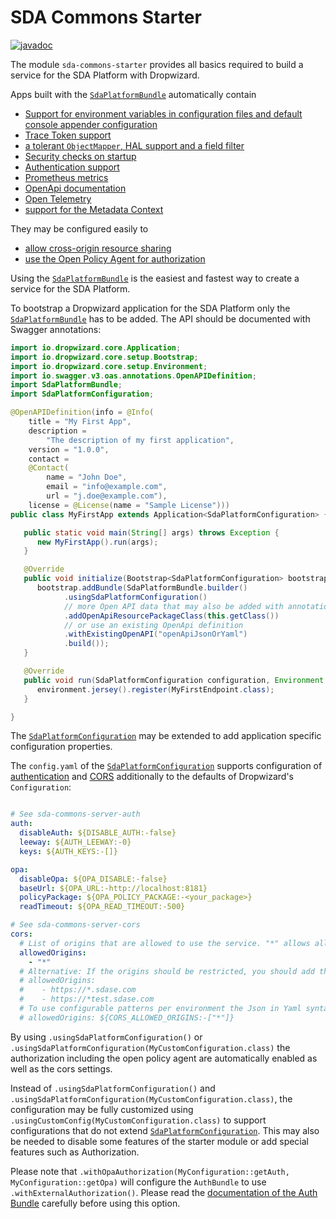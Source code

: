 # SDA Commons Starter

[![javadoc](https://javadoc.io/badge2/org.sdase.commons/sda-commons-starter/javadoc.svg)](https://javadoc.io/doc/org.sdase.commons/sda-commons-starter)

The module `sda-commons-starter` provides all basics required to build a service for the SDA Platform with
Dropwizard.

Apps built with the [`SdaPlatformBundle`](https://github.com/SDA-SE/sda-dropwizard-commons/tree/main/sda-commons-starter/src/main/java/org/sdase/commons/starter/SdaPlatformBundle.java)
automatically contain

- [Support for environment variables in configuration files and default console appender configuration](./server-dropwizard.md)
- [Trace Token support](./server-trace.md)
- [a tolerant `ObjectMapper`, HAL support and a field filter](./server-jackson.md)
- [Security checks on startup](./server-security.md)
- [Authentication support](./server-auth.md)
- [Prometheus metrics](./server-prometheus.md)
- [OpenApi documentation](./server-open-api.md)
- [Open Telemetry](./server-opentelemetry.md)
- [support for the Metadata Context](./server-dropwizard.md#metadatacontextbundle)

They may be configured easily to

- [allow cross-origin resource sharing](./server-cors.md)
- [use the Open Policy Agent for authorization](./server-auth.md)

Using the [`SdaPlatformBundle`](https://github.com/SDA-SE/sda-dropwizard-commons/tree/main/sda-commons-starter/src/main/java/org/sdase/commons/starter/SdaPlatformBundle.java) is the easiest
and fastest way to create a service for the SDA Platform.

To bootstrap a Dropwizard application for the SDA Platform only the 
[`SdaPlatformBundle`](https://github.com/SDA-SE/sda-dropwizard-commons/tree/main/sda-commons-starter/src/main/java/org/sdase/commons/starter/SdaPlatformBundle.java) has to be added. The 
API should be documented with Swagger annotations: 

```java
import io.dropwizard.core.Application;
import io.dropwizard.core.setup.Bootstrap;
import io.dropwizard.core.setup.Environment;
import io.swagger.v3.oas.annotations.OpenAPIDefinition;
import SdaPlatformBundle;
import SdaPlatformConfiguration;

@OpenAPIDefinition(info = @Info(
    title = "My First App",
    description =
        "The description of my first application",
    version = "1.0.0",
    contact =
    @Contact(
        name = "John Doe",
        email = "info@example.com",
        url = "j.doe@example.com"),
    license = @License(name = "Sample License")))
public class MyFirstApp extends Application<SdaPlatformConfiguration> {

   public static void main(String[] args) throws Exception {
      new MyFirstApp().run(args);
   }

   @Override
   public void initialize(Bootstrap<SdaPlatformConfiguration> bootstrap) {
      bootstrap.addBundle(SdaPlatformBundle.builder()
            .usingSdaPlatformConfiguration()
            // more Open API data that may also be added with annotations
            .addOpenApiResourcePackageClass(this.getClass())
            // or use an existing OpenApi definition
            .withExistingOpenAPI("openApiJsonOrYaml")
            .build());
   }

   @Override
   public void run(SdaPlatformConfiguration configuration, Environment environment) {
      environment.jersey().register(MyFirstEndpoint.class);
   }

}
```

The [`SdaPlatformConfiguration`](https://github.com/SDA-SE/sda-dropwizard-commons/tree/main/sda-commons-starter/src/main/java/org/sdase/commons/starter/SdaPlatformConfiguration.java) may be
extended to add application specific configuration properties.

The `config.yaml` of the 
[`SdaPlatformConfiguration`](https://github.com/SDA-SE/sda-dropwizard-commons/tree/main/sda-commons-starter/src/main/java/org/sdase/commons/starter/SdaPlatformConfiguration.java) supports
configuration of [authentication](./server-auth.md) and [CORS](./server-cors.md)
additionally to the defaults of Dropwizard's `Configuration`:

```yaml

# See sda-commons-server-auth
auth:
  disableAuth: ${DISABLE_AUTH:-false}
  leeway: ${AUTH_LEEWAY:-0}
  keys: ${AUTH_KEYS:-[]}

opa:
  disableOpa: ${OPA_DISABLE:-false}
  baseUrl: ${OPA_URL:-http://localhost:8181}
  policyPackage: ${OPA_POLICY_PACKAGE:-<your_package>}
  readTimeout: ${OPA_READ_TIMEOUT:-500}

# See sda-commons-server-cors
cors:
  # List of origins that are allowed to use the service. "*" allows all origins
  allowedOrigins:
    - "*"
  # Alternative: If the origins should be restricted, you should add the pattern
  # allowedOrigins:
  #    - https://*.sdase.com
  #    - https://*test.sdase.com
  # To use configurable patterns per environment the Json in Yaml syntax may be used with an environment placeholder:
  # allowedOrigins: ${CORS_ALLOWED_ORIGINS:-["*"]}
```

By using `.usingSdaPlatformConfiguration()` or `.usingSdaPlatformConfiguration(MyCustomConfiguration.class)` 
the authorization including the open policy agent are automatically enabled as well as the cors settings. 

Instead of `.usingSdaPlatformConfiguration()` and `.usingSdaPlatformConfiguration(MyCustomConfiguration.class)`, the configuration may be fully customized using 
`.usingCustomConfig(MyCustomConfiguration.class)` to support configurations that do not extend 
[`SdaPlatformConfiguration`](https://github.com/SDA-SE/sda-dropwizard-commons/tree/main/sda-commons-starter/src/main/java/org/sdase/commons/starter/SdaPlatformConfiguration.java). This may 
also be needed to disable some features of the starter module or add special features such as
Authorization.

Please note that `.withOpaAuthorization(MyConfiguration::getAuth, MyConfiguration::getOpa)`
will configure the `AuthBundle` to use `.withExternalAuthorization()`. Please read the 
[documentation of the Auth Bundle](./server-auth.md) carefully before
using this option.
